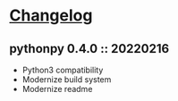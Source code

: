 # [Changelog](https://keepachangelog.com)

## pythonpy 0.4.0 :: 20220216

- Python3 compatibility
- Modernize build system
- Modernize readme
